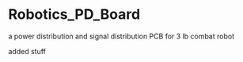 # Robotics_PD_Board
a power distribution and signal distribution PCB for 3 lb combat robot


added stuff

